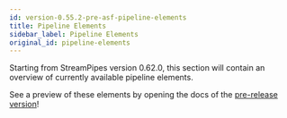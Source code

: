 ```yaml
---
id: version-0.55.2-pre-asf-pipeline-elements
title: Pipeline Elements
sidebar_label: Pipeline Elements
original_id: pipeline-elements
---
```


Starting from StreamPipes version 0.62.0, this section will contain an overview of currently available pipeline elements.

See a preview of these elements by opening the docs of the [pre-release version](next/pipeline-elements)!
